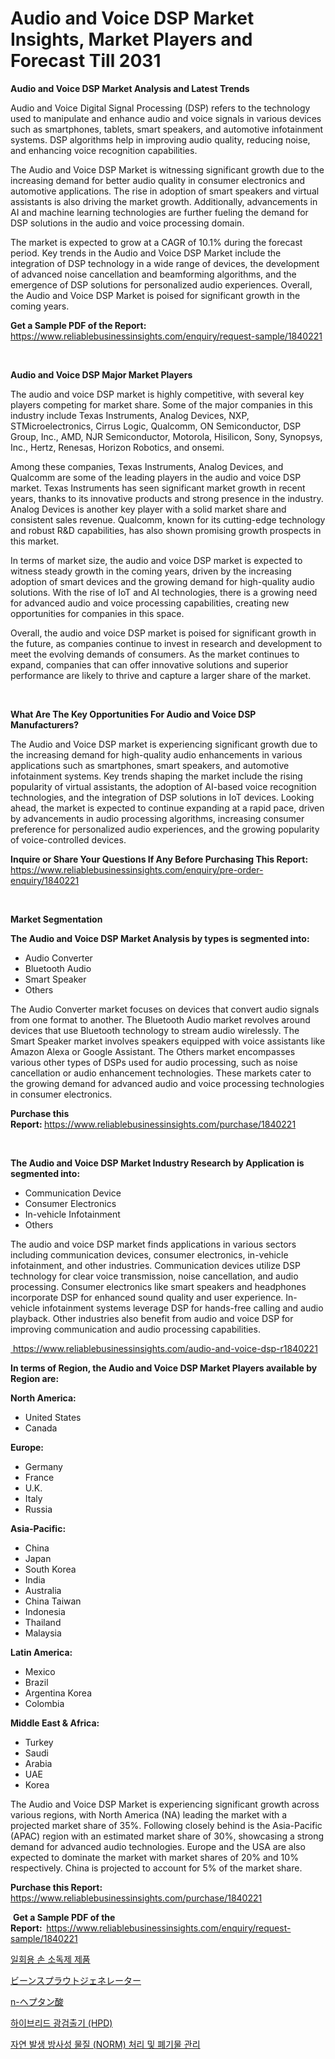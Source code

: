 <p><h1>Audio and Voice DSP Market Insights, Market Players and Forecast Till 2031</h1></p><p><strong>Audio and Voice DSP Market Analysis and Latest Trends</strong></p>
<p><p>Audio and Voice Digital Signal Processing (DSP) refers to the technology used to manipulate and enhance audio and voice signals in various devices such as smartphones, tablets, smart speakers, and automotive infotainment systems. DSP algorithms help in improving audio quality, reducing noise, and enhancing voice recognition capabilities.</p><p>The Audio and Voice DSP Market is witnessing significant growth due to the increasing demand for better audio quality in consumer electronics and automotive applications. The rise in adoption of smart speakers and virtual assistants is also driving the market growth. Additionally, advancements in AI and machine learning technologies are further fueling the demand for DSP solutions in the audio and voice processing domain.</p><p>The market is expected to grow at a CAGR of 10.1% during the forecast period. Key trends in the Audio and Voice DSP Market include the integration of DSP technology in a wide range of devices, the development of advanced noise cancellation and beamforming algorithms, and the emergence of DSP solutions for personalized audio experiences. Overall, the Audio and Voice DSP Market is poised for significant growth in the coming years.</p></p>
<p><strong>Get a Sample PDF of the Report:&nbsp;</strong> <a href="https://www.reliablebusinessinsights.com/enquiry/request-sample/1840221">https://www.reliablebusinessinsights.com/enquiry/request-sample/1840221</a></p>
<p>&nbsp;</p>
<p><strong>Audio and Voice DSP Major Market Players</strong></p>
<p><p>The audio and voice DSP market is highly competitive, with several key players competing for market share. Some of the major companies in this industry include Texas Instruments, Analog Devices, NXP, STMicroelectronics, Cirrus Logic, Qualcomm, ON Semiconductor, DSP Group, Inc., AMD, NJR Semiconductor, Motorola, Hisilicon, Sony, Synopsys, Inc., Hertz, Renesas, Horizon Robotics, and onsemi.</p><p>Among these companies, Texas Instruments, Analog Devices, and Qualcomm are some of the leading players in the audio and voice DSP market. Texas Instruments has seen significant market growth in recent years, thanks to its innovative products and strong presence in the industry. Analog Devices is another key player with a solid market share and consistent sales revenue. Qualcomm, known for its cutting-edge technology and robust R&D capabilities, has also shown promising growth prospects in this market.</p><p>In terms of market size, the audio and voice DSP market is expected to witness steady growth in the coming years, driven by the increasing adoption of smart devices and the growing demand for high-quality audio solutions. With the rise of IoT and AI technologies, there is a growing need for advanced audio and voice processing capabilities, creating new opportunities for companies in this space.</p><p>Overall, the audio and voice DSP market is poised for significant growth in the future, as companies continue to invest in research and development to meet the evolving demands of consumers. As the market continues to expand, companies that can offer innovative solutions and superior performance are likely to thrive and capture a larger share of the market.</p></p>
<p>&nbsp;</p>
<p><strong>What Are The Key Opportunities For Audio and Voice DSP Manufacturers?</strong></p>
<p><p>The Audio and Voice DSP market is experiencing significant growth due to the increasing demand for high-quality audio enhancements in various applications such as smartphones, smart speakers, and automotive infotainment systems. Key trends shaping the market include the rising popularity of virtual assistants, the adoption of AI-based voice recognition technologies, and the integration of DSP solutions in IoT devices. Looking ahead, the market is expected to continue expanding at a rapid pace, driven by advancements in audio processing algorithms, increasing consumer preference for personalized audio experiences, and the growing popularity of voice-controlled devices.</p></p>
<p><strong>Inquire or Share Your Questions If Any Before Purchasing This Report:</strong> <a href="https://www.reliablebusinessinsights.com/enquiry/pre-order-enquiry/1840221">https://www.reliablebusinessinsights.com/enquiry/pre-order-enquiry/1840221</a></p>
<p>&nbsp;</p>
<p><strong>Market Segmentation</strong></p>
<p><strong>The Audio and Voice DSP Market Analysis by types is segmented into:</strong></p>
<p><ul><li>Audio Converter</li><li>Bluetooth Audio</li><li>Smart Speaker</li><li>Others</li></ul></p>
<p><p>The Audio Converter market focuses on devices that convert audio signals from one format to another. The Bluetooth Audio market revolves around devices that use Bluetooth technology to stream audio wirelessly. The Smart Speaker market involves speakers equipped with voice assistants like Amazon Alexa or Google Assistant. The Others market encompasses various other types of DSPs used for audio processing, such as noise cancellation or audio enhancement technologies. These markets cater to the growing demand for advanced audio and voice processing technologies in consumer electronics.</p></p>
<p><strong>Purchase this Report:&nbsp;</strong><a href="https://www.reliablebusinessinsights.com/purchase/1840221">https://www.reliablebusinessinsights.com/purchase/1840221</a></p>
<p>&nbsp;</p>
<p><strong>The Audio and Voice DSP Market Industry Research by Application is segmented into:</strong></p>
<p><ul><li>Communication Device</li><li>Consumer Electronics</li><li>In-vehicle Infotainment</li><li>Others</li></ul></p>
<p><p>The audio and voice DSP market finds applications in various sectors including communication devices, consumer electronics, in-vehicle infotainment, and other industries. Communication devices utilize DSP technology for clear voice transmission, noise cancellation, and audio processing. Consumer electronics like smart speakers and headphones incorporate DSP for enhanced sound quality and user experience. In-vehicle infotainment systems leverage DSP for hands-free calling and audio playback. Other industries also benefit from audio and voice DSP for improving communication and audio processing capabilities.</p></p>
<p><a href="https://www.reliablebusinessinsights.com/audio-and-voice-dsp-r1840221">&nbsp;https://www.reliablebusinessinsights.com/audio-and-voice-dsp-r1840221</a></p>
<p><strong>In terms of Region, the Audio and Voice DSP Market Players available by Region are:</strong></p>
<p>
    <p> <strong> North America: </strong>
        <ul>
            <li>United States</li>
            <li>Canada</li>
        </ul>
        </p> 
    <p> <strong> Europe: </strong>
        <ul>
            <li>Germany</li>
            <li>France</li>
            <li>U.K.</li>
            <li>Italy</li>
            <li>Russia</li>
        </ul>
        </p> 
    <p> <strong> Asia-Pacific: </strong>
        <ul>
            <li>China</li>
            <li>Japan</li>
            <li>South Korea</li>
            <li>India</li>
            <li>Australia</li>
            <li>China Taiwan</li>
            <li>Indonesia</li>
            <li>Thailand</li>
            <li>Malaysia</li>
        </ul>
        </p> 
    <p> <strong> Latin America: </strong>
        <ul>
            <li>Mexico</li>
            <li>Brazil</li>
            <li>Argentina Korea</li>
            <li>Colombia</li>
        </ul>
        </p> 
    <p> <strong> Middle East & Africa: </strong>
        <ul>
            <li>Turkey</li>
            <li>Saudi</li>
            <li>Arabia</li>
            <li>UAE</li>
            <li>Korea</li>
        </ul>
    </p>
    </p>
<p><p>The Audio and Voice DSP Market is experiencing significant growth across various regions, with North America (NA) leading the market with a projected market share of 35%. Following closely behind is the Asia-Pacific (APAC) region with an estimated market share of 30%, showcasing a strong demand for advanced audio technologies. Europe and the USA are also expected to dominate the market with market shares of 20% and 10% respectively. China is projected to account for 5% of the market share.</p></p>
<p><strong>Purchase this Report: </strong><a href="https://www.reliablebusinessinsights.com/purchase/1840221">https://www.reliablebusinessinsights.com/purchase/1840221</a></p>
<p>&nbsp;<strong>Get a Sample PDF of the Report:&nbsp;&nbsp;</strong><a href="https://www.reliablebusinessinsights.com/enquiry/request-sample/1840221">https://www.reliablebusinessinsights.com/enquiry/request-sample/1840221</a></p>
<p><strong></strong></p>
<p><p><a href="https://medium.com/@candidarowe2022/%EC%9D%BC%ED%9A%8C%EC%9A%A9-%ED%95%B8%EB%93%9C-%EC%82%B4%EA%B7%A0%EC%A0%9C-%EC%A0%9C%ED%92%88-%EC%8B%9C%EC%9E%A5-%EA%B7%9C%EB%AA%A8-%EB%B0%8F-%EC%A0%90%EC%9C%A0%EC%9C%A8-%EB%B6%84%EC%84%9D-%EC%84%B1%EC%9E%A5-%EC%B6%94%EC%9D%B4-%EB%B0%8F-%EC%98%88%EC%B8%A1-2024-2031-204878cbf7cd">일회용 손 소독제 제품</a></p><p><a href="https://medium.com/@kyaorris56456/%E8%B1%86%E8%8B%97%E7%99%BA%E7%94%9F%E5%99%A8%E5%B8%82%E5%A0%B4%E8%A6%8F%E6%A8%A1-%E3%82%B7%E3%82%A7%E3%82%A2-%E3%83%88%E3%83%AC%E3%83%B3%E3%83%89%E5%88%86%E6%9E%90%E3%83%AC%E3%83%9D%E3%83%BC%E3%83%88-%E8%A3%BD%E5%93%81%E5%88%A5-3%E3%82%AD%E3%83%AD%E6%9C%AA%E6%BA%80-3-4%E3%82%AD%E3%83%AD%E3%82%B0%E3%83%A9%E3%83%A0-5-6%E3%82%AD%E3%83%AD%E3%82%B0%E3%83%A9%E3%83%A0-%E3%81%9D%E3%81%AE%E4%BB%96-%E3%82%BB%E3%82%B0%E3%83%A1%E3%83%B3%E3%83%88%E4%BA%88%E6%B8%AC-2024%E5%B9%B4-2031%E5%B9%B4-cd9aae739b49">ビーンスプラウトジェネレーター</a></p><p><a href="https://github.com/LizaHeller2023/Market-Research-Report-List-1/blob/main/5149237148589.md">n-ヘプタン酸</a></p><p><a href="https://github.com/nigaleamar09/Market-Research-Report-List-1/blob/main/2524813157966.md">하이브리드 광검출기 (HPD)</a></p><p><a href="https://github.com/lkwggful07722/Market-Research-Report-List-2/blob/main/7595495157967.md">자연 발생 방사성 물질 (NORM) 처리 및 폐기물 관리</a></p></p>